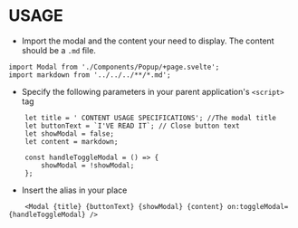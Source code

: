 # USAGE
- Import the modal and the content your need to display. The content should be a ```.md``` file.
``` svelte
import Modal from './Components/Popup/+page.svelte';
import markdown from '../../../**/*.md';
```
- Specify the following parameters in your parent application's ```<script>``` tag
``` svelte
	let title = ' CONTENT USAGE SPECIFICATIONS'; //The modal title
	let buttonText = `I'VE READ IT`; // Close button text
	let showModal = false;
	let content = markdown;

	const handleToggleModal = () => {
		showModal = !showModal;
	};
```
- Insert the alias in your place
```
    <Modal {title} {buttonText} {showModal} {content} on:toggleModal={handleToggleModal} />
```